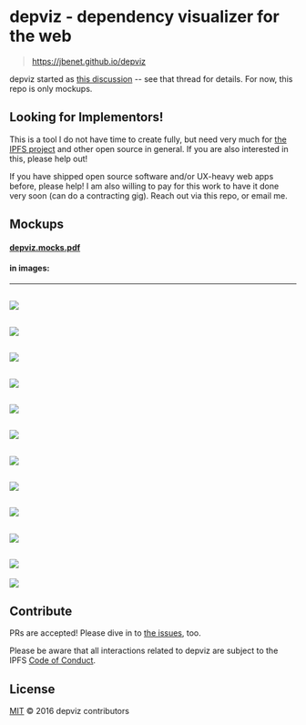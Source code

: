 # depviz - dependency visualizer for the web

> https://jbenet.github.io/depviz

depviz started as [this discussion](https://github.com/jbenet/random-ideas/issues/37) -- see that thread for details. For now, this repo is only mockups.

## Looking for Implementors!

This is a tool I do not have time to create fully, but need very much for [the IPFS project](https://github.com/ipfs/ipfs) and other open source in general. If you are also interested in this, please help out!

If you have shipped open source software and/or UX-heavy web apps before, please help! I am also willing to pay for this work to have it done very soon (can do a contracting gig). Reach out via this repo, or email me.

## Mockups

#### [depviz.mocks.pdf](./mocks/depviz.mocks.pdf)

#### in images:

---
![](./mocks/images/depviz.mocks.001.jpg)
---
![](./mocks/images/depviz.mocks.002.jpg)
---
![](./mocks/images/depviz.mocks.003.jpg)
---
![](./mocks/images/depviz.mocks.004.jpg)
---
![](./mocks/images/depviz.mocks.005.jpg)
---
![](./mocks/images/depviz.mocks.006.jpg)
---
![](./mocks/images/depviz.mocks.007.jpg)
---
![](./mocks/images/depviz.mocks.008.jpg)
---
![](./mocks/images/depviz.mocks.009.jpg)
---
![](./mocks/images/depviz.mocks.010.jpg)
---
![](./mocks/images/depviz.mocks.011.jpg)
---
![](./mocks/images/depviz.mocks.012.jpg)

## Contribute

PRs are accepted! Please dive in to [the issues](https://github.com/jbenet/depviz/issues), too.

Please be aware that all interactions related to depviz are subject to the IPFS [Code of Conduct](https://github.com/ipfs/community/blob/master/code-of-conduct.md).

## License

[MIT](LICENSE) © 2016 depviz contributors
